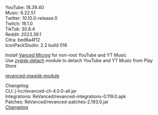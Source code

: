 YouTube: 18.39.40  
Music: 6.22.51  
Twitter: 10.10.0-release.0  
Twitch: 16.1.0  
TikTok: 30.8.4  
Reddit: 2023.39.1  
Citra: bed6a4f12  
IconPackStudio: 2.2 build 016  

Install [Vanced Microg](https://github.com/TeamVanced/VancedMicroG/releases) for non-root YouTube and YT Music  
Use [zygisk-detach](https://github.com/j-hc/zygisk-detach) module to detach YouTube and YT Music from Play Store  

[revanced-magisk-module](https://github.com/j-hc/revanced-magisk-module)  

Changelog:  
CLI: j-hc/revanced-cli-4.0.0-all.jar  
Integrations: ReVanced/revanced-integrations-0.119.0.apk  
Patches: ReVanced/revanced-patches-2.193.0.jar  
[Changelog](https://github.com/ReVanced/revanced-patches/releases/tag/v2.193.0)  
